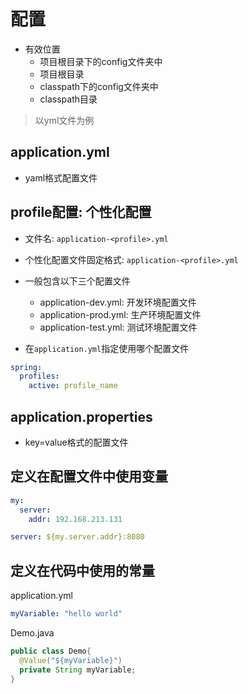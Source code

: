 # 配置

- 有效位置
  - 项目根目录下的config文件夹中
  - 项目根目录
  - classpath下的config文件夹中
  - classpath目录

> 以yml文件为例

## application.yml

- yaml格式配置文件

## profile配置: 个性化配置

- 文件名: `application-<profile>.yml`
- 个性化配置文件固定格式: `application-<profile>.yml`
- 一般包含以下三个配置文件
  - application-dev.yml: 开发环境配置文件
  - application-prod.yml: 生产环境配置文件
  - application-test.yml: 测试环境配置文件

- 在`application.yml`指定使用哪个配置文件

```yml
spring:
  profiles:
    active: profile_name
```

## application.properties

- key=value格式的配置文件

## 定义在配置文件中使用变量

```yml
my:
  server:
    addr: 192.168.213.131

server: ${my.server.addr}:8080
```

## 定义在代码中使用的常量

application.yml

```yml
myVariable: "hello world"
```

Demo.java

```java
public class Demo{
  @Value("${myVariable}")
  private String myVariable;
}
```